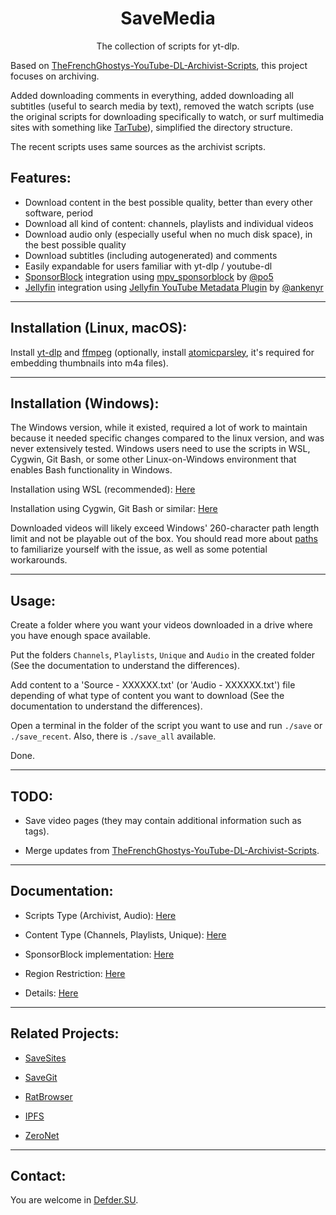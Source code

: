 <h1 align="center">SaveMedia</h1>

<p align="center">The collection of scripts for yt-dlp.</p>

Based on [TheFrenchGhostys-YouTube-DL-Archivist-Scripts](https://github.com/TheFrenchGhosty/TheFrenchGhostys-YouTube-DL-Archivist-Scripts), this project focuses on archiving.

Added downloading comments in everything, added downloading all subtitles (useful to search media by text), removed the watch scripts (use the original scripts for downloading specifically to watch, or surf multimedia sites with something like [TarTube](https://github.com/axcore/tartube)), simplified the directory structure.

The recent scripts uses same sources as the archivist scripts.

## Features:

- Download content in the best possible quality, better than every other software, period
- Download all kind of content: channels, playlists and individual videos
- Download audio only (especially useful when no much disk space), in the best possible quality
- Download subtitles (including autogenerated) and comments
- Easily expandable for users familiar with yt-dlp / youtube-dl
- [SponsorBlock](https://sponsor.ajay.app/) integration using [mpv_sponsorblock](https://github.com/po5/mpv_sponsorblock) by [@po5](https://github.com/po5)
- [Jellyfin](https://jellyfin.org/) integration using [Jellyfin YouTube Metadata Plugin](https://github.com/ankenyr/jellyfin-youtube-metadata-plugin) by [@ankenyr](https://github.com/ankenyr)

---

## Installation (Linux, macOS):

Install [yt-dlp](https://github.com/yt-dlp/yt-dlp) and [ffmpeg](https://www.ffmpeg.org/) (optionally, install [atomicparsley](https://github.com/wez/atomicparsley), it's required for embedding thumbnails into m4a files).

---

## Installation (Windows):

The Windows version, while it existed, required a lot of work to maintain because it needed specific changes compared to the linux version, and was never extensively tested. Windows users need to use the scripts in WSL, Cygwin, Git Bash, or some other Linux-on-Windows environment that enables Bash functionality in Windows.
 
Installation using WSL (recommended): [Here](docs/WSL.md)

Installation using Cygwin, Git Bash or similar: [Here](docs/Cygwin-Git-Bash.md)

Downloaded videos will likely exceed Windows' 260-character path length limit and not be playable out of the box. You should read more about [paths](docs/About-Paths.md) to familiarize yourself with the issue, as well as some potential workarounds.

---

## Usage: 

Create a folder where you want your videos downloaded in a drive where you have enough space available.

Put the folders `Channels`, `Playlists`, `Unique` and `Audio` in the created folder (See the documentation to understand the differences).

Add content to a 'Source - XXXXXX.txt' (or 'Audio - XXXXXX.txt') file depending of what type of content you want to download (See the documentation to understand the differences).

Open a terminal in the folder of the script you want to use and run `./save` or `./save_recent`. Also, there is `./save_all` available.

Done.

---

## TODO: 

- Save video pages (they may contain additional information such as tags).

- Merge updates from [TheFrenchGhostys-YouTube-DL-Archivist-Scripts](https://github.com/TheFrenchGhosty/TheFrenchGhostys-YouTube-DL-Archivist-Scripts).

---

## Documentation:

- Scripts Type (Archivist, Audio): [Here](docs/Scripts-Type.md)

- Content Type (Channels, Playlists, Unique): [Here](docs/Content-Type.md)

- SponsorBlock implementation: [Here](docs/SponsorBlock.md)

- Region Restriction: [Here](docs/Region-Restriction.md)

- Details: [Here](docs/Details.md) 

---

## Related Projects:

- [SaveSites](https://github.com/defder-su/SaveSites)

- [SaveGit](https://github.com/defder-su/SaveGit)

- [RatBrowser](https://ratbrowser.com)

- [IPFS](https://ipfs.io)

- [ZeroNet](https://zeronet.io)

---

## Contact:

You are welcome in [Defder.SU](https://defder.su).
